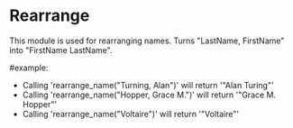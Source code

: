 Rearrange
=========

This module is used for rearranging names.
Turns "LastName, FirstName" into "FirstName LastName".

#example:

* Calling 'rearrange_name("Turning, Alan")' will return '"Alan Turing"'
* Calling 'rearrange_name("Hopper, Grace M.")' will return '"Grace M. Hopper"'
* Calling 'rearrange_name("Voltaire")' will return '"Voltaire"'
